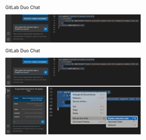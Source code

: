 <figure align="center">
    <p align="left">GitLab Duo Chat</p>
    <img src="4_duochat_highlightedcodecontext.png" alt="A question is entered in the GitLab Duo Chat panel. Code is highlighted in the editor window to the right." />
</figure>
<figure align="center">
    <p align="left">GitLab Duo Chat</p>
    <img src="4_duochat_highlightedcodecontext.png" alt="A question is entered in the GitLab Duo Chat panel. Code is highlighted in the editor window to the right." />
    <img src="4b_duochat_slashcommands.png" alt="Two examples of GitLab Duo Chat shortcut actions. The example on the left shows the menu that displays after typing '/'. The example on the right shows shortcuts in a right-click context menu." />
</figure>
